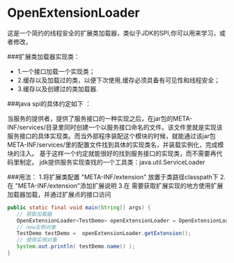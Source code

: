 # OpenExtensionLoader
这是一个简约的线程安全的扩展类加载器，类似于JDK的SPI,你可以用来学习，或者修改。



 ###扩展类加载器实现类：
 * 1.一个接口加载一个实现类；
 * 2.缓存以及加载过的类，以便下次使用,缓存必须具备有可见性和线程安全；
 * 3.缓存以及创建过的类加载器.
 
 
 ###java spi的具体约定如下 ：
 
 当服务的提供者，提供了服务接口的一种实现之后，在jar包的META-INF/services/目录里同时创建一个以服务接口命名的文件。该文件里就是实现该服务接口的具体实现类。而当外部程序装配这个模块的时候，就能通过该jar包META-INF/services/里的配置文件找到具体的实现类名，并装载实例化，完成模块的注入。 
 基于这样一个约定就能很好的找到服务接口的实现类，而不需要再代码里制定。
 jdk提供服务实现查找的一个工具类：java.util.ServiceLoader
 
 ###用法：
    1.将扩展类配置 "META-INF/extension" 放置于类路径classpath下
    2.在 "META-INF/extension"添加扩展说明
    3.在 需要获取扩展实现的地方使用扩展加载器加载，并通过扩展点的接口访问
 
 
 ```java
public static final void main(String[] args) {
    // 获取加载器
    OpenExtensionLoader<TestDemo> openExtensionLoader = OpenExtensionLoader.getExtensionLoader( TestDemo.class );
    // new实例对象
    TestDemo testDemo =  openExtensionLoader.getExtension();
    // 使用实例对象
    System.out.println( testDemo.name() );
 }
```
    
